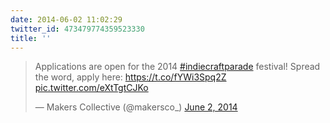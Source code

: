```yaml
---
date: 2014-06-02 11:02:29
twitter_id: 473479774359523330
title: ''
---
```


<blockquote class="twitter-tweet"><p lang="en" dir="ltr">Applications are open for the 2014 <a href="https://twitter.com/hashtag/indiecraftparade?src=hash&amp;ref_src=twsrc%5Etfw">#indiecraftparade</a> festival! Spread the word, apply here: <a href="https://t.co/fYWi3Spq2Z">https://t.co/fYWi3Spq2Z</a> <a href="http://t.co/eXtTgtCJKo">pic.twitter.com/eXtTgtCJKo</a></p>&mdash; Makers Collective (@makersco_) <a href="https://twitter.com/makersco_/status/473472705271197696?ref_src=twsrc%5Etfw">June 2, 2014</a></blockquote>
<script async src="https://platform.twitter.com/widgets.js" charset="utf-8"></script>
